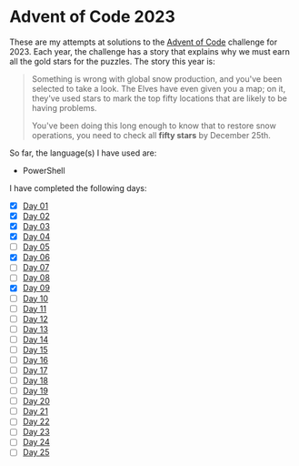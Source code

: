 # Advent of Code 2023

These are my attempts at solutions to the [Advent of Code](https://adventofcode.com/2023) challenge for 2023. Each year, the challenge has a story that explains why we must earn all the gold stars for the puzzles. The story this year is:

> Something is wrong with global snow production, and you've been selected to take a look. The Elves have even given you a map; on it, they've used stars to mark the top fifty locations that are likely to be having problems.
>
> You've been doing this long enough to know that to restore snow operations, you need to check all **fifty stars** by December 25th.

So far, the language\(s\) I have used are:

- PowerShell

I have completed the following days:

- [x] [Day 01](./Day%2001)
- [x] [Day 02](./Day%2002)
- [x] [Day 03](./Day%2003/)
- [x] [Day 04](./Day%2004/)
- [ ] [Day 05](./Day%2005/)
- [x] [Day 06](./Day%2006/)
- [ ] [Day 07](./Day%2007/)
- [ ] [Day 08](./Day%2008/)
- [x] [Day 09](./Day%2009/)
- [ ] [Day 10](./Day%2010/)
- [ ] [Day 11]()
- [ ] [Day 12]()
- [ ] [Day 13]()
- [ ] [Day 14]()
- [ ] [Day 15]()
- [ ] [Day 16]()
- [ ] [Day 17]()
- [ ] [Day 18]()
- [ ] [Day 19]()
- [ ] [Day 20]()
- [ ] [Day 21]()
- [ ] [Day 22]()
- [ ] [Day 23]()
- [ ] [Day 24]()
- [ ] [Day 25]()
